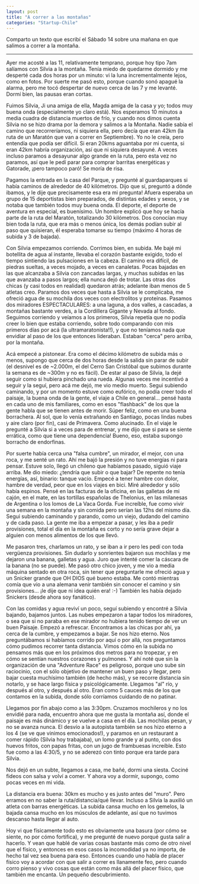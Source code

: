 ```yaml
---
layout: post
title: "A correr a las montañas"
categories: "Startup-Chile"
---
```


Comparto un texto que escribí el Sábado 14 sobre una mañana en que salimos a
correr a la montaña.

<hr>

Ayer me acosté a las 11, relativamente temprano, porque hoy tipo 7am
salíamos con Silvia a la montaña. Tenía miedo de quedarme dormido y me
desperté cada dos horas por un minuto: vi la luna incrementalmente
lejos, como en fotos. Por suerte me pasó esto, porque cuando sonó
apagué la alarma, pero me tocó despertar de nuevo cerca de las 7 y me
levanté. Dormí bien, las pausas eran cortas.

Fuimos Silvia, Ji una amiga de ella, Magda amiga de la casa y yo;
todos muy buena onda (especialmente yo claro está). Nos esperamos 10
minutos a media cuadra de distancia muertos de frío, y cuando nos
dimos cuenta Silvia no se hizo drama por la demora y salimos a la
Montaña. Nadie sabía el camino que recorreríamos, ni siquiera ella,
pero decía que eran 42km (la ruta de un Maratón que van a correr en
Septiembre). Yo no le creía, pero entendía que podía ser difícil. Si
eran 20kms aguantaba por mi cuenta, si eran 42km habría organización,
así que ni siquiera desayuné. A veces incluso paramos a desayunar algo
grande en la ruta, pero esta vez no paramos, así que le pedí parar
para comprar barritas energéticas y Gatorade, ¡pero tampoco paró! Se moría de
risa.

Pagamos la entrada en la casa del Parque, y pregunté al guardaparques
si había caminos de alrededor de 40 kilómetros. Dijo que sí, preguntó
a dónde ibamos, y le dije que precisamente esa era mi pregunta! Afuera
esperaba un grupo de 15 deportistas bien preparados, de distintas
edades y sexos, y se notaba que también todos muy buena onda. El
deporte, el deporte de aventura en especial, es buenísimo. Un hombre
explicó que hoy se hacía parte de la ruta del Maratón, totalizando 30
kilómetros. Dos conocían muy bien toda la ruta, que era más o menos
única, los demás podían subir al paso que quisieran, él esperaba
tomarse su tiempo (máximo 4 horas de subida y 3 de bajada).

Con Silvia empezamos corriendo. Corrimos bien, en subida. Me bajé mi
botellita de agua al instante, llevaba el corazón bastante exigido,
todo el tiempo sintiendo las pulsaciones en la cabeza. El camino era
difícil, de piedras sueltas, a veces mojado, a veces en canaletas.
Pocas bajadas en las que alcanzaba a Silvia con zancadas largas, y
muchas subidas en las que avanzaba a pasos largos; ella nunca dejó de
trotar. Las otras dos chicas (y casi todos en realidad) quedaron
atrás; adelante iban menos de 5 atletas creo. Paramos dos veces que
hasta a Silvia se le complicaba, me ofreció agua de su mochila dos
veces con electrolitos y proteínas. Pasamos dos miradores
ESPECTACULARES: a una laguna, a dos valles, a cascadas, a montañas
bastante verdes, a la Cordillera Gigante y Nevada al fondo. Seguimos
corriendo y veíamos a los primeros, Silvia repetía que no podía creer
lo bien que estaba corriendo, sobre todo comparando con mis primeros
días por acá (la ultramaratonista!!), y que no teníamos nada que
envidiar al paso de los que entonces lideraban. Estaban "cerca" pero
arriba, por la montaña.

Acá empecé a pistonear. Era como el décimo kilómetro de subida más o
menos, supongo que cerca de dos horas desde la salida sin parar de
subir (el desnivel es de ~2.000m, el del Cerro San Cristóbal que subimos durante la semana es de
~300m y no es fácil). De estar al paso de Silvia, la dejé seguir como
si hubiera pinchado una rueda. Algunas veces me incentivó a seguir y
la seguí, pero acá me dejó, me vio medio muerto. Segui subiendo
caminando, y por un momento estuve como eufórico, no podía creer todo
el paisaje, la buena onda de la gente, el viaje a Chile en general...
pensé hasta en cada uno de mis familiares, como en esos "flashback" de los que
la gente habla que se tienen antes de morir. Súper feliz, como en una
buena borrachera. Al sol, que lo venía extrañando en Santiago, pocas
lindas nubes y aire claro (por fin), casi de Primavera. Como
alucinado. En el viaje le pregunté a Silvia si a veces para de
entrenar, y me dijo que si para se siente errática, como que tiene una
dependencia! Bueno, eso, estaba supongo borracho de endorfinas.

Por suerte había cerca una "falsa cumbre", un mirador, el mejor, con
una roca, y me senté un rato. Ahí me bajó la presión y no tuve
energías ni para pensar. Estuve solo, llegó un chileno que habíamos pasado, siguió viaje
arriba. Me dio miedo: ¿tendría que subir o que bajar? De repente no
tenía energías, así, binario: tanque vacío. Empecé a tener hambre con
dolor, hambre de verdad, peor que en los viajes en bici. Miré
alrededor y sólo había espinos. Pensé en las facturas de la oficina,
en las galletas de mi cajón, en el mate, en las tortillas españolas de
Thelonius, en las milanesas de Argentina o los lomos de La Vaca Gorda.
Fue increíble, fue como vivir una semana en la montaña y sin comida
pero serían las 12hs del mismo día. Segui subiendo caminando y
parando, como un viejo, dudando del camino y de cada paso. La gente me
iba a empezar a pasar, y les iba a pedir provisiones, total el día en
la montaña es corto y no sería grave dejar a alguien con menos
alimentos de los que llevó.

Me pasaron tres, charlamos un rato, y se iban a ir pero les pedí con
toda vergüenza provisiones. Sin dudarlo y sonrientes bajaron sus
mochilas y me dejaron una banana, galletas y agua. Juro que intenté
comer la cáscara de la banana (no se puede). Me pasó otro chico joven,
y me vio a media máquina sentado en otra roca, sin tener que
preguntarle me ofreció agua y un Snicker grande que OH DIOS qué
bueno estaba. Me contó mientras comía que vio a una alemana venir
también sin conocer el camino y sin provisiones... ¡le dije que ni idea
quién era! :-) También les había dejado Snickers (desde ahora soy
fanático).

Con las comidas y agua reviví un poco, seguí subiendo y encontré a
Silvia bajando, bajamos juntos. Las nubes empezaron a tapar todos los
miradores, o sea que si no paraba en ese mirador no hubiera tenido
tiempo de ver un buen Paisaje. Empezó a refrescar. Encontramos a las
chicas por ahí, ya cerca de la cumbre, y empezamos a bajar. Se nos
hizo eterno. Nos preguntábamos si habíamos corrido por aquí o por
allá, nos preguntamos cómo pudimos recorrer tanta distancia. Vimos
cómo en la subida no pensamos más que en los próximos dos metros para
no tropezar, y en cómo se sentían nuestros corazones y pulmones. Y ahí
noté que sin la organización de una "Adventure Race" es peligroso,
porque uno sube sin raciocinio, con el sólo objetivo de mantener un
buen paso y llegar, pero bajar cuesta muchísimo también (de hecho
más), y se recorre distancia sin notarlo, y se hace largo física y
psicológicamente. Llegamos "al" río, y después al otro, y después al
otro. Eran como 5 cauces más de los que contamos en la subida, donde
sólo corríamos cuidando de no patinar.

Llegamos por fin abajo como a las 3:30pm. Cruzamos mochileros
y no los envidié para nada, encuentro ahora que me gusta la montaña
así, donde el paisaje es más dinámico y se vuelve a casa en el día.
Las mochilas pesan, y no se avanza nunca. El desvío a la autopista también se
nos hizo eterno a los 4 (se ve que vinimos emocionados!), y paramos en un restaurant a comer
rápido (Silvia hoy trabajaba), un lomo grande y al punto, con dos
huevos fritos, con papas fritas, con un jugo de frambuesas increíble.
Esto fue como a las 4:30/5, y no se aderezó con tinto porque era tarde
para Silvia.

Nos dejó en un subte, llegamos a casa, me bañé, dormi una siesta.
Cociné fideos con salsa y volví a comer. Y ahora
voy a dormir, supongo, como pocas veces en mi vida.

La distancia era buena: 30km es mucho y es justo antes del "muro".
Pero erramos en no saber la ruta/distancia/qué llevar. Incluso a
Silvia la auxilió un atleta con barras energéticas. La subida cansa
mucho en los gemelos, la bajada cansa mucho en los músculos de
adelante, así que no tuvimos descanso hasta llegar al auto.

Hoy vi que físicamente todo esto es obviamente una basura (por cómo se
siente, no por cómo fortifica), y me pregunté de nuevo porqué gusta
salir a hacerlo. Y vean que hablé de varias cosas bastante más como de
otro nivel que el físico, y entonces en esos casos la incomodidad ya
no importa, de hecho tal vez sea buena para eso. Entonces cuando uno
habla de placer físico voy a acordar con que salir a correr es
llanamente feo, pero cuando corro pienso y vivo cosas que están como
más allá del placer físico, que también me encanta. Un pequeño
descubrimiento.
